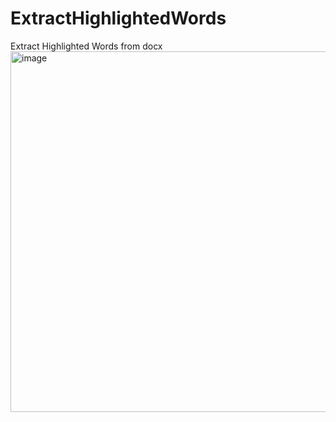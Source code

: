 # ExtractHighlightedWords
Extract Highlighted Words from docx
<br>
<img width="577" alt="image" src="https://github.com/Jeremiah2077/ExtractHighlightedWords/assets/94547525/10e3863e-45bd-4bfe-b013-3d3804fa7fc6">

